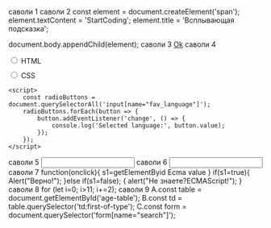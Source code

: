 саволи 1 <link rel="stylesheet" href="style.css">
саволи 2 const element = document.createElement('span');
element.textContent = 'StartCoding';
element.title = 'Всплывающая подсказка';

document.body.appendChild(element);
саволи 3 <a class="btn btn-primary" href="#" role="button">Ok</a>
саволи 4 <!DOCTYPE html>
<html>
<head>
    <style>
        label {
            display: block;
            margin-bottom: 10px;
        }
    </style>
</head>
<body>
    <label>
        <input type="radio" name="fav_language" value="HTML">
        HTML
    </label>
    <label>
        <input type="radio" name="fav_language" value="CSS">
        CSS
    </label>

    <script>
        const radioButtons = document.querySelectorAll('input[name="fav_language"]');
        radioButtons.forEach(button => {
            button.addEventListener('change', () => {
                console.log('Selected language:', button.value);
            });
        });
    </script>
</body>
</html>
саволи 5 <input type="text" maxlength="40">
саволи 6 <input type="text" readonly>
саволи 7 function(onclick){
s1=getElementByid Ecma value
}
if(s1=true){
Alert("Верно!");
}else if(s1=false);
{
alert("Не знаете?ECMAScript!");
}
саволи 8 for (let i=0; i>11; i+=2);
cаволи 9 A.const table = document.getElementById('age-table');
B.const td = table.querySelector('td:first-of-type');
C.const form = document.querySelector('form[name="search"]');